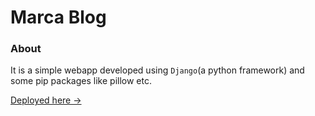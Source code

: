 # Marca Blog

### About
It is a simple webapp developed using `Django`(a python framework) and some pip packages like pillow etc.

[Deployed here -> ](https://web-production-65a6.up.railway.app/)
